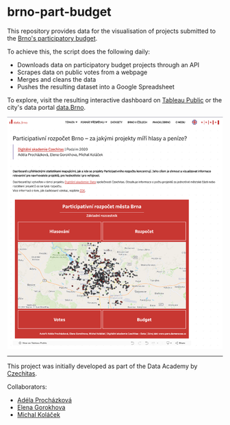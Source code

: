 # brno-part-budget

This repository provides data for the visualisation of projects submitted
to the [Brno's participatory budget](https://damenavas.brno.cz/).

To achieve this, the script does the following daily:
- Downloads data on participatory budget projects through an API
- Scrapes data on public votes from a webpage
- Merges and cleans the data
- Pushes the resulting dataset into a Google Spreadsheet

To explore, visit the resulting interactive dashboard on
[Tableau Public](https://public.tableau.com/views/ParticipativnrozpoetmstaBrna_17177050818370/NavigationDB)
or the city's data portal [data.Brno](https://data.brno.cz/pages/a41adae354334c859561731eabe9cf40).

![Dashboard screenshot](./screenshot.png)

---

This project was initially developed as part of the Data Academy by [Czechitas](https://www.czechitas.cz/en/).

Collaborators:
- [Adéla Procházková](mailto:adelaprocha(at)gmail.com)
- [Elena Gorokhova](mailto:elena.o.gorokhova(at)gmail.com)
- [Michal Koláček](mailto:kolacek.m(at)gmail.com)
